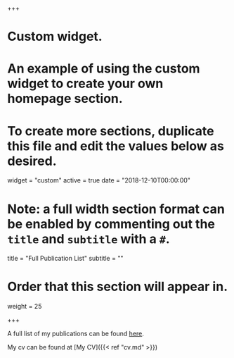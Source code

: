 +++
# Custom widget.
# An example of using the custom widget to create your own homepage section.
# To create more sections, duplicate this file and edit the values below as desired.
widget = "custom"
active = true
date = "2018-12-10T00:00:00"

# Note: a full width section format can be enabled by commenting out the `title` and `subtitle` with a `#`.
title = "Full Publication List"
subtitle = ""

# Order that this section will appear in.
weight = 25

+++

A full list of my publications can be found [here](http://bobkummerfeld.github.io/bob-pubs.html).

My cv can be found at [My CV]({{< ref "cv.md" >}})
